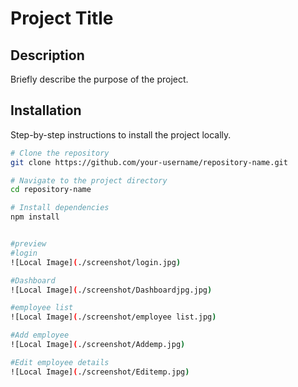# Project Title

## Description
Briefly describe the purpose of the project.

## Installation
Step-by-step instructions to install the project locally.

```bash
# Clone the repository
git clone https://github.com/your-username/repository-name.git

# Navigate to the project directory
cd repository-name

# Install dependencies
npm install


#preview
#login
![Local Image](./screenshot/login.jpg)

#Dashboard
![Local Image](./screenshot/Dashboardjpg.jpg)

#employee list
![Local Image](./screenshot/employee list.jpg)

#Add employee
![Local Image](./screenshot/Addemp.jpg)

#Edit employee details
![Local Image](./screenshot/Editemp.jpg)
